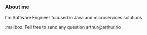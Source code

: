 
### About me 
I'm Software Engineer focused in Java and microservices solutions

<p> :mailbox: Fell free to send any question arthur@arthur.rio </p>
